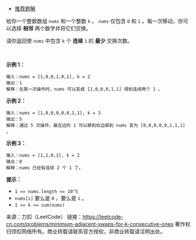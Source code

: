 * [推荐题解](https://leetcode-cn.com/problems/minimum-adjacent-swaps-for-k-consecutive-ones/solution/de-dao-lian-xu-k-ge-1-de-zui-shao-xiang-lpa9i/)

给你一个整数数组 ```nums``` 和一个整数 ```k``` 。 ```nums``` 仅包含 ```0``` 和 ```1``` 。每一次移动，你可以选择 **相邻** 两个数字并将它们交换。

请你返回使 ```nums``` 中包含 ```k``` 个 **连续** ```1``` 的 **最少** 交换次数。

 

**示例 1：**
```
输入：nums = [1,0,0,1,0,1], k = 2
输出：1
解释：在第一次操作时，nums 可以变成 [1,0,0,0,1,1] 得到连续两个 1 。
```
**示例 2：**
```
输入：nums = [1,0,0,0,0,0,1,1], k = 3
输出：5
解释：通过 5 次操作，最左边的 1 可以移到右边直到 nums 变为 [0,0,0,0,0,1,1,1] 。
```
**示例 3：**
```
输入：nums = [1,1,0,1], k = 2
输出：0
解释：nums 已经有连续 2 个 1 了。
```

**提示：**

* ```1 <= nums.length <= 10^5```
* ```nums[i]``` 要么是 ```0``` ，要么是 ```1``` 。
* ```1 <= k <= sum(nums)```

来源：力扣（LeetCode）
链接：https://leetcode-cn.com/problems/minimum-adjacent-swaps-for-k-consecutive-ones
著作权归领扣网络所有。商业转载请联系官方授权，非商业转载请注明出处。
